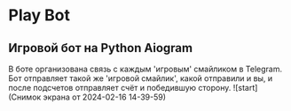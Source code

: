 # Play Bot
## Игровой бот на Python Aiogram 
В боте организована связь с каждым 'игровым' смайликом в Telegram.
Бот отправляет такой же 'игровой смайлик', какой отправили и вы, и после подсчетов отправляет счёт и победившую сторону.
![start](Снимок экрана от 2024-02-16 14-39-59)
